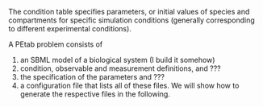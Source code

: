 The condition table specifies parameters, or initial values of species and compartments for specific simulation conditions (generally corresponding to different experimental conditions).


A PEtab problem consists of 
1) an SBML model of a biological system (I build it somehow)
2) condition, observable and measurement definitions, and ???
3) the specification of the parameters and ???
4) a configuration file that lists all of these files. We will show how to generate the respective files in the following.
